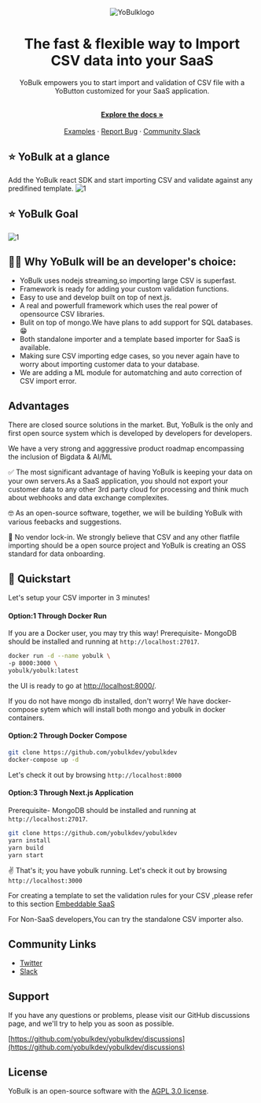 <div align="center">
  
  ![YoBulklogo](https://user-images.githubusercontent.com/118799976/205481338-370fb73e-d266-499a-bd49-a9c7d54e514a.png)

</div>

<h1 align="center">The fast & flexible way to Import CSV data into your SaaS</h1>

<div align="center">
YoBulk empowers you to start import and validation of CSV file with a YoButton customized for your SaaS application.
</div>

<p align="center">
    <br />
    <a href="https://doc.yobulk.dev" rel="dofollow"><strong>Explore the docs »</strong></a>
    <br />

  <br/>
    <a href="https://doc.yobulk.dev/GetStarted/Demo">Examples</a>
    ·
    <a href="https://github.com/yobulkdev/yobulkdev/issues">Report Bug</a>
    ·
    <a href="https://join.slack.com/t/yobulkdev/shared_invite/zt-1kiutrmhx-6z_Mvq17dW0pPYePrwPocg">Community Slack</a>
</p>

## ⭐ YoBulk at a glance

Add the YoBulk react SDK and start importing CSV and validate against any predifined template.
![1](https://user-images.githubusercontent.com/18412631/202904050-ace18551-3305-4258-8e9d-46afbbdc9cb7.png)

## ⭐ YoBulk Goal

![1](https://user-images.githubusercontent.com/18412631/202903374-33995143-800b-4fa1-86ed-32803bf1eaf3.png)

## 💪💪 Why YoBulk will be an developer's choice:

- YoBulk uses nodejs streaming,so importing large CSV is superfast.
- Framework is ready for adding your custom validation functions.
- Easy to use and develop built on top of next.js.
- A real and powerfull framework which uses the real power of opensource CSV libraries.
- Bulit on top of mongo.We have plans to add support for SQL databases.😁
- Both standalone importer and a template based importer for SaaS is available.
- Making sure CSV importing edge cases, so you never again have to worry about importing customer data to your database.
- We are adding a ML module for automatching and auto correction of CSV import error.

## Advantages

There are closed source solutions in the market. But, YoBulk is the only and first open source system which is developed by developers for developers.

We have a very strong and agggressive product roadmap encompassing the inclusion of Bigdata & AI/ML

✅ The most significant advantage of having YoBulk is keeping your data on your own servers.As a SaaS application, you should not export your customer data to any
other 3rd party cloud for processing and think much about webhooks and data exchange complexites.

🤓 As an open-source software, together, we will be building YoBulk with various feebacks and suggestions.

💙 No vendor lock-in. We strongly believe that CSV and any other flatfile importing should be a open source project and YoBulk is creating an OSS standard for data onboarding.

## 🚀 Quickstart

Let's setup your CSV importer in 3 minutes!

#### Option:1 Through Docker Run

If you are a Docker user, you may try this way!
Prerequisite- MongoDB should be installed and running at `http://localhost:27017`.

```bash
docker run -d --name yobulk \
-p 8000:3000 \
yobulk/yobulk:latest
```

the UI is ready to go at [http://localhost:8000/](http://localhost:8000/).

If you do not have mongo db installed, don't worry! We have docker-compose sytem which will install both mongo and yobulk in docker containers.

#### Option:2 Through Docker Compose

```bash
git clone https://github.com/yobulkdev/yobulkdev
docker-compose up -d
```

Let's check it out by browsing `http://localhost:8000`

#### Option:3 Through Next.js Application

Prerequisite- MongoDB should be installed and running at `http://localhost:27017`.

```bash
git clone https://github.com/yobulkdev/yobulkdev
yarn install
yarn build
yarn start
```

✌️ That's it; you have yobulk running. Let's check it out by browsing `http://localhost:3000`

For creating a template to set the validation rules for your CSV ,please refer to this section [Embeddable SaaS](https://doc.yobulk.dev/GetStarted/Installation#how-to-embedd-a-csv-import-button-in-your-saas)

For Non-SaaS developers,You can try the standalone CSV importer also.

## Community Links

- [Twitter](https://twitter.com/yobulkdev)
- [Slack](https://join.slack.com/t/yobulkdev/shared_invite/zt-1kiutrmhx-6z_Mvq17dW0pPYePrwPocg)

## Support

If you have any questions or problems, please visit our GitHub discussions page, and we'll try to help you as soon as possible.

[https://github.com/yobulkdev/yobulkdev/discussions](https://github.com/yobulkdev/yobulkdev/discussions)

## License

YoBulk is an open-source software with the [AGPL 3.0 license](https://github.com/yobulkdev/yobulkdev/blob/main/LICENSE.md).
